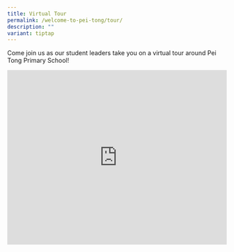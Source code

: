 ```yaml
---
title: Virtual Tour
permalink: /welcome-to-pei-tong/tour/
description: ""
variant: tiptap
---
```

<p>Come join us as our student leaders take you on a virtual tour around
Pei Tong Primary School!</p>
<div class="iframe-wrapper">
<iframe height="400" width="100%" allowfullscreen="true" frameborder="0" src="https://www.youtube.com/embed/Don7ZQ-2gwI"></iframe>
</div>
<p></p>
